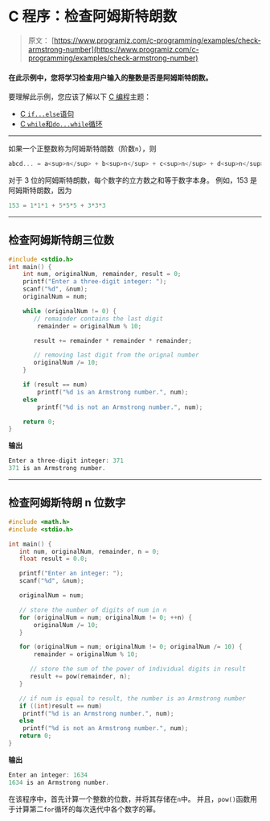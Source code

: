 # C 程序：检查阿姆斯特朗数

> 原文： [https://www.programiz.com/c-programming/examples/check-armstrong-number](https://www.programiz.com/c-programming/examples/check-armstrong-number)

#### 在此示例中，您将学习检查用户输入的整数是否是阿姆斯特朗数。

要理解此示例，您应该了解以下 [C 编程](/c-programming "C tutorial")主题：

*   [C `if...else`语句](/c-programming/c-if-else-statement)
*   [C `while`和`do...while`循环](/c-programming/c-do-while-loops)

* * *

如果一个正整数称为阿姆斯特朗数（阶数`n`），则

```c
abcd... = a<sup>n</sup> + b<sup>n</sup> + c<sup>n</sup> + d<sup>n</sup> + 
```

对于 3 位的阿姆斯特朗数，每个数字的立方数之和等于数字本身。 例如，153 是阿姆斯特朗数，因为

```c
153 = 1*1*1 + 5*5*5 + 3*3*3 

```

* * *

## 检查阿姆斯特朗三位数

```c
#include <stdio.h>
int main() {
    int num, originalNum, remainder, result = 0;
    printf("Enter a three-digit integer: ");
    scanf("%d", &num);
    originalNum = num;

    while (originalNum != 0) {
       // remainder contains the last digit
        remainder = originalNum % 10;

       result += remainder * remainder * remainder;

       // removing last digit from the orignal number
       originalNum /= 10;
    }

    if (result == num)
        printf("%d is an Armstrong number.", num);
    else
        printf("%d is not an Armstrong number.", num);

    return 0;
} 
```

**输出**

```c
Enter a three-digit integer: 371
371 is an Armstrong number. 
```

* * *

## 检查阿姆斯特朗 n 位数字

```c
#include <math.h>
#include <stdio.h>

int main() {
   int num, originalNum, remainder, n = 0;
   float result = 0.0;

   printf("Enter an integer: ");
   scanf("%d", &num);

   originalNum = num;

   // store the number of digits of num in n
   for (originalNum = num; originalNum != 0; ++n) {
       originalNum /= 10;
   }

   for (originalNum = num; originalNum != 0; originalNum /= 10) {
       remainder = originalNum % 10;

      // store the sum of the power of individual digits in result
      result += pow(remainder, n);
   }

   // if num is equal to result, the number is an Armstrong number
   if ((int)result == num)
    printf("%d is an Armstrong number.", num);
   else
    printf("%d is not an Armstrong number.", num);
   return 0;
}
```

**输出**

```c
Enter an integer: 1634
1634 is an Armstrong number. 
```

在该程序中，首先计算一个整数的位数，并将其存储在`n`中。 并且，`pow()`函数用于计算第二`for`循环的每次迭代中各个数字的幂。
